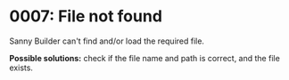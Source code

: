# 0007: File not found

Sanny Builder can't find and/or load the required file.

**Possible solutions:** check if the file name and path is correct, and the file exists.

